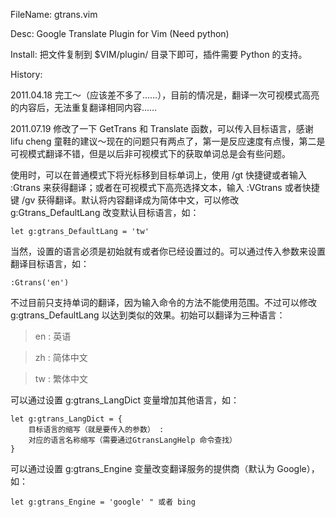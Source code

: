 FileName: gtrans.vim

Desc: Google Translate Plugin for Vim (Need python)

Install: 把文件复制到 $VIM/plugin/ 目录下即可，插件需要 Python 的支持。

History: 

2011.04.18 完工～（应该差不多了……），目前的情况是，翻译一次可视模式高亮的内容后，无法重复翻译相同内容……

2011.07.19 修改了一下 GetTrans 和 Translate 函数，可以传入目标语言，感谢 lifu cheng 童鞋的建议～现在的问题只有两点了，第一是反应速度有点慢，第二是可视模式翻译不错，但是以后非可视模式下的获取单词总是会有些问题。


使用时，可以在普通模式下将光标移到目标单词上，使用 /gt 快捷键或者输入 :Gtrans 来获得翻译；或者在可视模式下高亮选择文本，输入 :VGtrans 或者快捷键 /gv 获得翻译。默认将内容翻译成为简体中文，可以修改 g:Gtrans_DefaultLang 改变默认目标语言，如：

    let g:gtrans_DefaultLang = 'tw'

当然，设置的语言必须是初始就有或者你已经设置过的。可以通过传入参数来设置翻译目标语言，如：

    :Gtrans('en')

不过目前只支持单词的翻译，因为输入命令的方法不能使用范围。不过可以修改 g:gtrans_DefaultLang 以达到类似的效果。初始可以翻译为三种语言：

> en : 英语

> zh : 简体中文

> tw : 繁体中文

可以通过设置 g:gtrans_LangDict 变量增加其他语言，如：

    let g:gtrans_LangDict = {
        目标语言的缩写（就是要传入的参数） : 
        对应的语言名称缩写（需要通过GtransLangHelp 命令查找）
    }


可以通过设置 g:gtrans_Engine 变量改变翻译服务的提供商（默认为 Google），如：

    let g:gtrans_Engine = 'google' " 或者 bing
